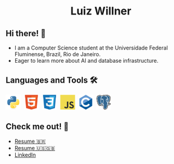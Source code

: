 <div id="header" align="center">
    <h1> Luiz Willner </h1>
</div>

<div id="about">
    <h2> Hi there! 👋 </h2>
    <ul>
        <li> I am a Computer Science student at the Universidade Federal Fluminense, Brazil, Rio de Janeiro. </li>
        <li> Eager to learn more about AI and database infrastructure. </li>
    </ul>
    <h2> Languages and Tools 🛠 </h2>
        <img src="https://raw.githubusercontent.com/devicons/devicon/master/icons/python/python-original.svg" title="Python" alt="Python" width="40" height="40"/>&nbsp;
        <img src="https://raw.githubusercontent.com/devicons/devicon/master/icons/html5/html5-original.svg" title="HTML" alt="HTML" width="40" height="40"/>&nbsp;
        <img src="https://raw.githubusercontent.com/devicons/devicon/master/icons/css3/css3-original.svg" title="CSS" alt="CSS" width="40" height="40"/>&nbsp;
        <img src="https://raw.githubusercontent.com/devicons/devicon/master/icons/javascript/javascript-original.svg" title="JavaScript" alt="JavaScript" width="40" height="40"/>&nbsp;
        <img src="https://raw.githubusercontent.com/devicons/devicon/master/icons/c/c-original.svg" title="C-lang" alt="C" width="40" height="40"/>&nbsp;
        <img src="https://raw.githubusercontent.com/devicons/devicon/master/icons/postgresql/postgresql-original.svg" title="PostgreSQL" alt="PostgreSQL" width="40" height="40"/>&nbsp;
    <h2> Check me out! 🔎 </h2>
    <ul> 
        <li><a href='https://drive.google.com/file/d/1Ru4L_4bEFxZXYcFC_wgqFUvOlhdopgRq/view?usp=sharing'> Resume 🇧🇷 </a></li>
        <li><a href=''> Resume 🇺🇸🇬🇧 </a></li>
        <li><a href='https://www.linkedin.com/in/luizwillner/'> LinkedIn </a></li>
    <ul>
</div>

